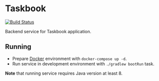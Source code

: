 # Taskbook

[![Build Status](https://travis-ci.org/malczuuu/taskbook.svg?branch=master)](https://travis-ci.org/malczuuu/taskbook)

Backend service for Taskbook application.

## Running

* Prepare [Docker](https://docs.docker.com/install/) environment with `docker-compose up -d`.
* Run service in development environment with `./gradlew bootRun` task.

**Note** that running service requires Java version at least 8.
